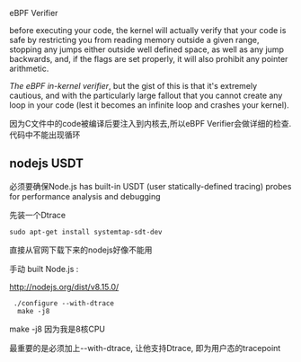 eBPF Verifier

before executing your code, the kernel will actually verify that your code is safe by restricting you from reading memory outside a given range, stopping any jumps either outside well defined space, as well as any jump backwards, and, if the flags are set properly, it will also prohibit any pointer arithmetic.

*The eBPF in-kernel verifier*, but the gist of this is that it's extremely cautious, and with the particularly large fallout that you cannot create any loop in your code (lest it becomes an infinite loop and crashes your kernel). 

因为C文件中的code被编译后要注入到内核去,所以eBPF Verifier会做详细的检查. 代码中不能出现循环





## nodejs USDT

必须要确保Node.js has built-in USDT (user statically-defined tracing) probes for performance analysis and debugging



先装一个Dtrace

```
sudo apt-get install systemtap-sdt-dev 
```

直接从官网下载下来的nodejs好像不能用

手动 built Node.js :

http://nodejs.org/dist/v8.15.0/

```
 ./configure --with-dtrace
  make -j8
```

make -j8 因为我是8核CPU

 最重要的是必须加上--with-dtrace, 让他支持Dtrace, 即为用户态的tracepoint





## 

